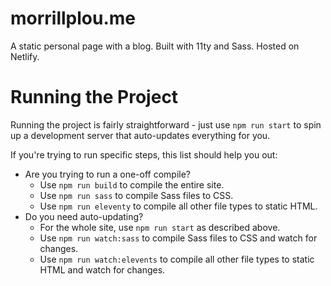 # morrillplou.me

A static personal page with a blog. Built with 11ty and Sass. Hosted on Netlify.


# Running the Project

Running the project is fairly straightforward - just use `npm run start` to spin up a development server that auto-updates everything for you.

If you're trying to run specific steps, this list should help you out:

* Are you trying to run a one-off compile?
    * Use `npm run build` to compile the entire site.
    * Use `npm run sass` to compile Sass files to CSS.
    * Use `npm run eleventy` to compile all other file types to static HTML.
* Do you need auto-updating?
    * For the whole site, use `npm run start` as described above.
    * Use `npm run watch:sass` to compile Sass files to CSS and watch for changes.
    * Use `npm run watch:elevents` to compile all other file types to static HTML and watch for changes.
